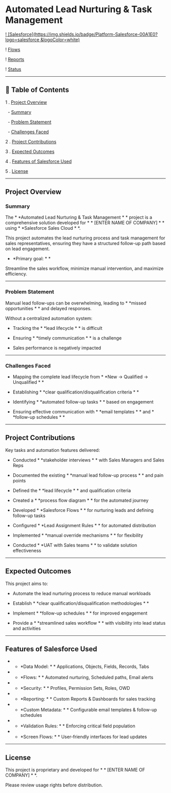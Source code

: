  # Automated Lead Nurturing  & Task Management



 [! [Salesforce](https://img.shields.io/badge/Platform-Salesforce-00A1E0?logo=salesforce &logoColor=white)](https://www.salesforce.com/)

! [Flows](https://img.shields.io/badge/Automation-Flows-brightgreen)

! [Reports](https://img.shields.io/badge/Analytics-Reports%20%26%20Dashboards-blue)

! [Status](https://img.shields.io/badge/Status-In%20Progress-yellow)



---



 ## 📖 Table of Contents

1 .  [Project Overview](#project-overview)  

&nbsp;  -  [Summary](#summary)  

&nbsp;  -  [Problem Statement](#problem-statement)  

&nbsp;  -  [Challenges Faced](#challenges-faced)  

2 .  [Project Contributions](#project-contributions)  

3 .  [Expected Outcomes](#expected-outcomes)  

4 .  [Features of Salesforce Used](#features-of-salesforce-used)  

5 .  [License](#license)  



---



 ## Project Overview



 ### Summary

The  * *Automated Lead Nurturing  & Task Management * * project is a comprehensive solution developed for  * * [ENTER NAME OF COMPANY] * * using  * *Salesforce Sales Cloud * *.  



This project automates the lead nurturing process and task management for sales representatives, ensuring they have a structured follow-up path based on lead engagement.  



 * *Primary goal: * *  

Streamline the sales workflow, minimize manual intervention, and maximize efficiency.  



---



 ### Problem Statement

Manual lead follow-ups can be overwhelming, leading to  * *missed opportunities * * and delayed responses.  



Without a centralized automation system:  

 - Tracking the  * *lead lifecycle * * is difficult  

 - Ensuring  * *timely communication * * is a challenge  

 - Sales performance is negatively impacted  



---



 ### Challenges Faced

 - Mapping the complete lead lifecycle from  * *New → Qualified → Unqualified * *  

 - Establishing  * *clear qualification/disqualification criteria * *  

 - Identifying  * *automated follow-up tasks * * based on engagement  

 - Ensuring effective communication with  * *email templates * * and  * *follow-up schedules * *  



---



 ## Project Contributions

Key tasks and automation features delivered:  

 - Conducted  * *stakeholder interviews * * with Sales Managers and Sales Reps  

 - Documented the existing  * *manual lead follow-up process * * and pain points  

 - Defined the  * *lead lifecycle * * and qualification criteria  

 - Created a  * *process flow diagram * * for the automated journey  

 - Developed  * *Salesforce Flows * * for nurturing leads and defining follow-up tasks  

 - Configured  * *Lead Assignment Rules * * for automated distribution  

 - Implemented  * *manual override mechanisms * * for flexibility  

 - Conducted  * *UAT with Sales teams * * to validate solution effectiveness  



---



 ## Expected Outcomes

This project aims to:  

 - Automate the lead nurturing process to reduce manual workloads  

 - Establish  * *clear qualification/disqualification methodologies * *  

 - Implement  * *follow-up schedules * * for improved engagement  

 - Provide a  * *streamlined sales workflow * * with visibility into lead status and activities  



---



 ## Features of Salesforce Used

 -  * *Data Model: * * Applications, Objects, Fields, Records, Tabs  

 -  * *Flows: * * Automated nurturing, Scheduled paths, Email alerts  

 -  * *Security: * * Profiles, Permission Sets, Roles, OWD  

 -  * *Reporting: * * Custom Reports  & Dashboards for sales tracking  

 -  * *Custom Metadata: * * Configurable email templates  & follow-up schedules  

 -  * *Validation Rules: * * Enforcing critical field population  

 -  * *Screen Flows: * * User-friendly interfaces for lead updates  



---



 ## License

This project is proprietary and developed for  * * [ENTER NAME OF COMPANY] * *.  

Please review usage rights before distribution.





